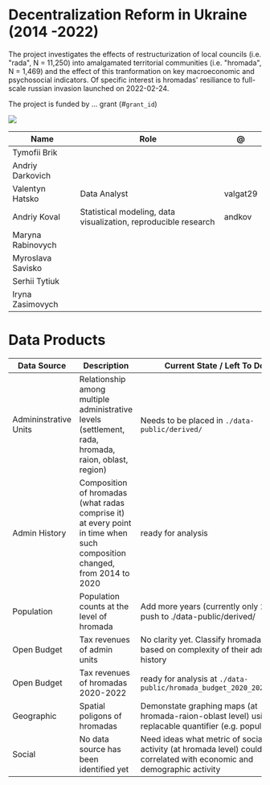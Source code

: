 # Decentralization Reform in Ukraine (2014 -2022)

The project investigates the effects of restructurization of local councils (i.e. "rada", N = 11,250) into amalgamated territorial communities (i.e. "hromada", N = 1,469) and the effect of this tranformation on key macroeconomic and psychosocial indicators. Of specific interest is hromadas' resiliance to full-scale russian invasion launched on 2022-02-24. 

The project is funded by ... grant (#`grant_id`)

![](https://www.nationsonline.org/maps/Ukraine-Administrative-Map.jpg)


  | Name            |Role   | @   |
  |---              |---|---|
  |Tymofii Brik     |   |   |
  |Andriy Darkovich |   |   |
  |Valentyn Hatsko  |Data Analyst   | valgat29  |
  |Andriy Koval     |Statistical modeling, data visualization, reproducible research   | andkov  |
  |Maryna Rabinovych|   |   |
  |Myroslava Savisko|   |   |
  |Serhii Tytiuk    |   |   |
  |Iryna Zasimovych |   |   |

# Data Products

  | Data Source     |Description   | Current State / Left To Do   | Script |
  |---              |---|---|---|
  |Admininstrative Units | Relationship among multiple administrative levels (settlement, rada, hromada, raion, oblast, region) | Needs to be placed in `./data-public/derived/`   |`./manipulation/ellis-ua-admin.R`|
  | Admin History | Composition of hromadas (what radas comprise it) at every point in time when such composition changed, from 2014 to 2020| ready for analysis| `./manipulation/ellis-rada-hromada.R`|
  |Population | Population counts at the level of hromada   | Add more years (currently only 2021), push to ./data-public/derived/   |`./manipulation/ellis-demography.R`|
  |Open Budget  | Tax revenues of admin units   | No clarity yet. Classify hromadas based on complexity of their admin history   |`./manipulation/ellis-budget.R`|
  |Open Budget  | Tax revenues of hromadas 2020-2022   | ready for analysis at `./data-public/hromada_budget_2020_2022.xlsx`   |`./manipulation/ellis-budget-2020-2022.R`|
  |Geographic     |Spatial poligons of hromadas| Demonstate graphing maps (at hromada-raion-oblast level) using a replacable quantifier (e.g. population)  |`./manipulation/ellis-geography.R`|
  |Social | No data source has been identified yet  | Need ideas what metric of social activity (at hromada level) could be correlated with economic and demographic activity  | |
    
